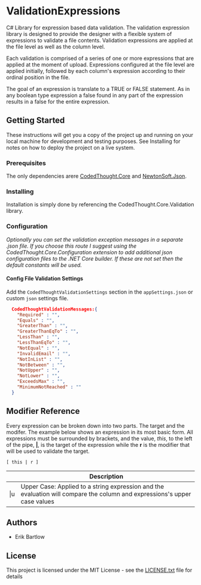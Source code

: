 # ValidationExpressions
C# Library for expression based data validation.  The validation expression library is designed to provide the designer with a flexible system of expressions to validate a file contents.  Validation expressions are applied at the file level as well as the column level.

Each validation is comprised of a series of one or more expressions that are applied at the moment of upload.  Expressions configured at the file level are applied initially, followed by each column's expression according to their ordinal position in the file.

The goal of an expression is translate to a TRUE or FALSE statement.  As in any boolean type expression a false found in any part of the expression results in a false for the entire expression.

## Getting Started

These instructions will get you a copy of the project up and running on your local machine for development and testing purposes. See Installing for notes on how to deploy the project on a live system.

### Prerequisites

The only dependencies arere [CodedThought.Core](https://www.nuget.org/packages/CodedThought.Core/) and [NewtonSoft.Json](https://www.newtonsoft.com/json).

### Installing

Installation is simply done by referencing the CodedThought.Core.Validation library.

### Configuration
*Optionally you can set the validation exception messages in a separate .json file.  If you choose this route I suggest using the CodedThought.Core.Configuration extension to add additional json configuration files to the .NET Core builder.  If these are not set then the default constants will be used.*

#### Config File Validation Settings

Add the `CodedThoughtValidationSettings` section in the `appSettings.json` or custom `json` settings file.
  
```json
  CodedThoughtValidationMessages:{
    "Required" : "",
    "Equals" : "",
    "GreaterThan" : "",
    "GreaterThanEqTo" : "",
    "LessThan" : "",
    "LessThanEqTo" : "",
    "NotEqual" : "",
    "InvalidEmail" : "",
    "NotInList" : "",
    "NotBetween" : "",
    "NotUpper" : "",
    "NotLower" : "",
    "ExceedsMax" : "",
    "MinimumNotReached" : ""
  }
```

## Modifier Reference
Every expression can be broken down into two parts.  The target and the modifer.
The example below shows an expression in its most basic form.  All expressions must be surrounded by brackets, and the value, *this*, to the left of the pipe, **|**, is the target of the expression while the **r** is the modifier that will be used to validate the target.
```
[ this | r ]
```

||Description|
|-|-|
| \|u | Upper Case:  Applied to a string expression and the evaluation will compare the column and expressions's upper case values|

## Authors

* Erik Bartlow 

## License

This project is licensed under the MIT License - see the [LICENSE.txt](LICENSE.txt) file for details